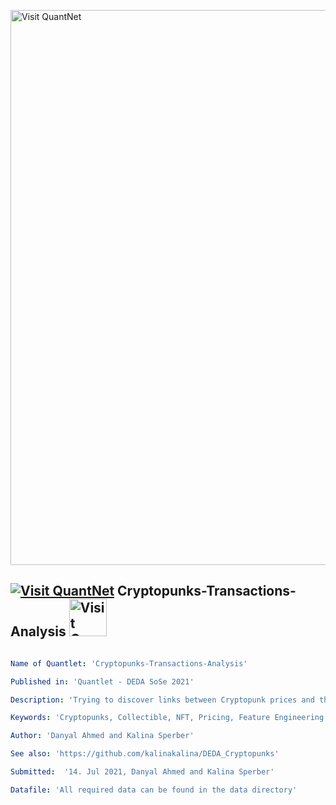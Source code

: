 [<img src="https://github.com/QuantLet/Styleguide-and-FAQ/blob/master/pictures/banner.png" width="888" alt="Visit QuantNet">](http://quantlet.de/)

## [<img src="https://github.com/QuantLet/Styleguide-and-FAQ/blob/master/pictures/qloqo.png" alt="Visit QuantNet">](http://quantlet.de/) **Cryptopunks-Transactions-Analysis** [<img src="https://github.com/QuantLet/Styleguide-and-FAQ/blob/master/pictures/QN2.png" width="60" alt="Visit QuantNet 2.0">](http://quantlet.de/)

```yaml

Name of Quantlet: 'Cryptopunks-Transactions-Analysis'

Published in: 'Quantlet - DEDA SoSe 2021'

Description: 'Trying to discover links between Cryptopunk prices and their attributes, using mainly Linear Regression'

Keywords: 'Cryptopunks, Collectible, NFT, Pricing, Feature Engineering' 

Author: 'Danyal Ahmed and Kalina Sperber'

See also: 'https://github.com/kalinakalina/DEDA_Cryptopunks'

Submitted:  '14. Jul 2021, Danyal Ahmed and Kalina Sperber'

Datafile: 'All required data can be found in the data directory'

```